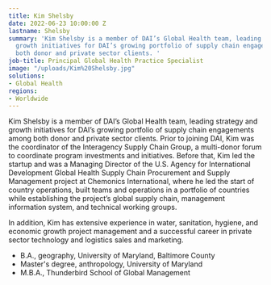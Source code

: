 ```yaml
---
title: Kim Shelsby
date: 2022-06-23 10:00:00 Z
lastname: Shelsby
summary: 'Kim Shelsby is a member of DAI’s Global Health team, leading strategy and
  growth initiatives for DAI’s growing portfolio of supply chain engagements among
  both donor and private sector clients. '
job-title: Principal Global Health Practice Specialist
image: "/uploads/Kim%20Shelsby.jpg"
solutions:
- Global Health
regions:
- Worldwide
---
```


Kim Shelsby is a member of DAI’s Global Health team, leading strategy and growth initiatives for DAI’s growing portfolio of supply chain engagements among both donor and private sector clients. Prior to joining DAI, Kim was the coordinator of the Interagency Supply Chain Group, a multi-donor forum to coordinate program investments and initiatives. Before that, Kim led the startup and was a Managing Director of the U.S. Agency for International Development Global Health Supply Chain Procurement and Supply Management project at Chemonics International, where he led the start of country operations, built teams and operations in a portfolio of countries while establishing the project’s global supply chain, management information system, and technical working groups. 

In addition, Kim has extensive experience in water, sanitation, hygiene, and economic growth project management and a successful career in private sector technology and logistics sales and marketing.
 
* B.A., geography, University of Maryland, Baltimore County
* Master's degree, anthropology, University of Maryland
* M.B.A., Thunderbird School of Global Management